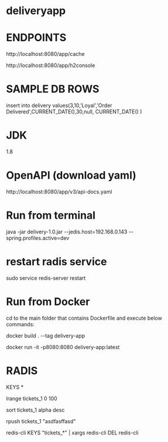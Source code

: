 # deliveryapp

ENDPOINTS
==========
http://localhost:8080/app/cache

http://localhost:8080/app/h2console

SAMPLE DB ROWS
==============
insert into delivery 
values(3,10,'Loyal','Order Delivered',CURRENT_DATE(),30,null, CURRENT_DATE() )

JDK
===
1.8



OpenAPI (download yaml)
=======================

http://localhost:8080/app/v3/api-docs.yaml



Run from terminal
=================

java -jar delivery-1.0.jar --jedis.host=192.168.0.143 --spring.profiles.active=dev

restart radis service
=====================

sudo service redis-server restart

Run from Docker
===============

cd to the main folder that contains Dockerfile and execute below commands:
 

docker build . --tag delivery-app

docker run -it -p8080:8080 delivery-app:latest 

RADIS
=====
KEYS *

lrange tickets_1 0 100

sort tickets_1 alpha desc

rpush tickets_1 "asdfasffasd"

 redis-cli KEYS "tickets_*" | xargs redis-cli DEL
 redis-cli
